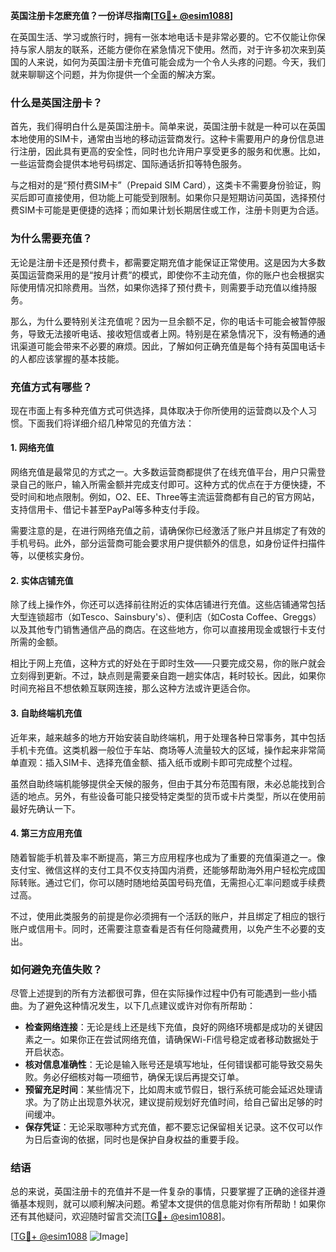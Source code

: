 **英国注册卡怎麽充值？一份详尽指南[[TG💪+ @esim1088](https://t.me/s/esim1088)]**

在英国生活、学习或旅行时，拥有一张本地电话卡是非常必要的。它不仅能让你保持与家人朋友的联系，还能方便你在紧急情况下使用。然而，对于许多初次来到英国的人来说，如何为英国注册卡充值可能会成为一个令人头疼的问题。今天，我们就来聊聊这个问题，并为你提供一个全面的解决方案。

### 什么是英国注册卡？

首先，我们得明白什么是英国注册卡。简单来说，英国注册卡就是一种可以在英国本地使用的SIM卡，通常由当地的移动运营商发行。这种卡需要用户的身份信息进行注册，因此具有更高的安全性，同时也允许用户享受更多的服务和优惠。比如，一些运营商会提供本地号码绑定、国际通话折扣等特色服务。

与之相对的是“预付费SIM卡”（Prepaid SIM Card），这类卡不需要身份验证，购买后即可直接使用，但功能上可能受到限制。如果你只是短期访问英国，选择预付费SIM卡可能是更便捷的选择；而如果计划长期居住或工作，注册卡则更为合适。

### 为什么需要充值？

无论是注册卡还是预付费卡，都需要定期充值才能保证正常使用。这是因为大多数英国运营商采用的是“按月计费”的模式，即使你不主动充值，你的账户也会根据实际使用情况扣除费用。当然，如果你选择了预付费卡，则需要手动充值以维持服务。

那么，为什么要特别关注充值呢？因为一旦余额不足，你的电话卡可能会被暂停服务，导致无法接听电话、接收短信或者上网。特别是在紧急情况下，没有畅通的通讯渠道可能会带来不必要的麻烦。因此，了解如何正确充值是每个持有英国电话卡的人都应该掌握的基本技能。

### 充值方式有哪些？

现在市面上有多种充值方式可供选择，具体取决于你所使用的运营商以及个人习惯。下面我们将详细介绍几种常见的充值方法：

#### 1. 网络充值

网络充值是最常见的方式之一。大多数运营商都提供了在线充值平台，用户只需登录自己的账户，输入所需金额并完成支付即可。这种方式的优点在于方便快捷，不受时间和地点限制。例如，O2、EE、Three等主流运营商都有自己的官方网站，支持信用卡、借记卡甚至PayPal等多种支付手段。

需要注意的是，在进行网络充值之前，请确保你已经激活了账户并且绑定了有效的手机号码。此外，部分运营商可能会要求用户提供额外的信息，如身份证件扫描件等，以便核实身份。

#### 2. 实体店铺充值

除了线上操作外，你还可以选择前往附近的实体店铺进行充值。这些店铺通常包括大型连锁超市（如Tesco、Sainsbury's）、便利店（如Costa Coffee、Greggs）以及其他专门销售通信产品的商店。在这些地方，你可以直接用现金或银行卡支付所需的金额。

相比于网上充值，这种方式的好处在于即时生效——只要完成交易，你的账户就会立刻得到更新。不过，缺点则是需要亲自跑一趟实体店，耗时较长。因此，如果你时间充裕且不想依赖互联网连接，那么这种方法或许更适合你。

#### 3. 自助终端机充值

近年来，越来越多的地方开始安装自助终端机，用于处理各种日常事务，其中包括手机卡充值。这类机器一般位于车站、商场等人流量较大的区域，操作起来非常简单直观：插入SIM卡、选择充值金额、插入纸币或刷卡即可完成整个过程。

虽然自助终端机能够提供全天候的服务，但由于其分布范围有限，未必总能找到合适的地点。另外，有些设备可能只接受特定类型的货币或卡片类型，所以在使用前最好先确认一下。

#### 4. 第三方应用充值

随着智能手机普及率不断提高，第三方应用程序也成为了重要的充值渠道之一。像支付宝、微信这样的支付工具不仅支持国内消费，还能够帮助海外用户轻松完成国际转账。通过它们，你可以随时随地给英国号码充值，无需担心汇率问题或手续费过高。

不过，使用此类服务的前提是你必须拥有一个活跃的账户，并且绑定了相应的银行账户或信用卡。同时，还需要注意查看是否有任何隐藏费用，以免产生不必要的支出。

### 如何避免充值失败？

尽管上述提到的所有方法都很可靠，但在实际操作过程中仍有可能遇到一些小插曲。为了避免这种情况发生，以下几点建议或许对你有所帮助：

- **检查网络连接**：无论是线上还是线下充值，良好的网络环境都是成功的关键因素之一。如果你正在尝试网络充值，请确保Wi-Fi信号稳定或者移动数据处于开启状态。
- **核对信息准确性**：无论是输入账号还是填写地址，任何错误都可能导致交易失败。务必仔细核对每一项细节，确保无误后再提交订单。
- **预留充足时间**：某些情况下，比如周末或节假日，银行系统可能会延迟处理请求。为了防止出现意外状况，建议提前规划好充值时间，给自己留出足够的时间缓冲。
- **保存凭证**：无论采取哪种方式充值，都不要忘记保留相关记录。这不仅可以作为日后查询的依据，同时也是保护自身权益的重要手段。

### 结语

总的来说，英国注册卡的充值并不是一件复杂的事情，只要掌握了正确的途径并遵循基本规则，就可以顺利解决问题。希望本文提供的信息能对你有所帮助！如果你还有其他疑问，欢迎随时留言交流[[TG💪+ @esim1088](https://t.me/s/esim1088)]。

[[TG💪+ @esim1088](https://t.me/s/esim1088) ![Image](https://i.postimg.cc/4NQfJmqS/Snipaste-2025-05-13-00-14-12.png)]